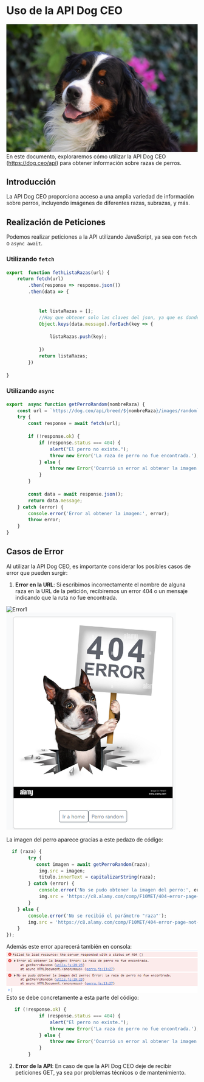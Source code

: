 


# Uso de la API Dog CEO

![imagenFondo](\img\imagenFondo.jpg)
En este documento, exploraremos cómo utilizar la API Dog CEO (<https://dog.ceo/api>) para obtener información sobre razas de perros.

## Introducción

La API Dog CEO proporciona acceso a una amplia variedad de información sobre perros, incluyendo imágenes de diferentes razas, subrazas, y más.

## Realización de Peticiones

Podemos realizar peticiones a la API utilizando JavaScript, ya sea con `fetch` o `async await`.

### Utilizando `fetch`

```javascript
export  function fethListaRazas(url) {
    return fetch(url)
        .then(response => response.json())
        .then(data => {

    
            let listaRazas = [];
            //Hay que obtener solo las claves del json, ya que es donde se encuentra el nombre de las razas
            Object.keys(data.message).forEach(key => {
    
                listaRazas.push(key);
    
            })
            return listaRazas;
        })
       
}
```

### Utilizando `async`

```javascript
export  async function getPerroRandom(nombreRaza) {
    const url = `https://dog.ceo/api/breed/${nombreRaza}/images/random`;
    try {
        const response = await fetch(url);

        if (!response.ok) {
            if (response.status === 404) {
                alert("El perro no existe.");
                throw new Error('La raza de perro no fue encontrada.');
            } else {
                throw new Error('Ocurrió un error al obtener la imagen.');
            }
        }

        const data = await response.json();
        return data.message;
    } catch (error) {
        console.error('Error al obtener la imagen:', error);
        throw error;
    }
}
```

## Casos de Error

Al utilizar la API Dog CEO, es importante considerar los posibles casos de error que pueden surgir:

1. **Error en la URL**: Si escribimos incorrectamente el nombre de alguna raza en la URL de la petición, recibiremos un error 404 o un mensaje indicando que la ruta no fue encontrada.

![Error1](trabajoInterfacesII\img\error1.png)
![Error1(2)](.\img\ejError1.png)

La imagen del perro aparece gracias a este pedazo de código:

```javascript
  if (raza) { 
        try {
           const imagen = await getPerroRandom(raza);
            img.src = imagen;
            titulo.innerText = capitalizarString(raza);
        } catch (error) {
            console.error('No se pudo obtener la imagen del perro:', error);
            img.src = 'https://c8.alamy.com/comp/F10MET/404-error-page-not-found-concept-and-a-broken-or-dead-link-symbol-F10MET.jpg';
        }
    } else {
        console.error('No se recibió el parámetro "raza"');
        img.src = 'https://c8.alamy.com/comp/F10MET/404-error-page-not-found-concept-and-a-broken-or-dead-link-symbol-F10MET.jpg';
    }
});
```

Además este error aparecerá también en consola:
![ErroConsola](\img\errorConsola.png)
Esto se debe concretamente a esta parte del código:

```javascript
   if (!response.ok) {
            if (response.status === 404) {
                alert("El perro no existe.");
                throw new Error('La raza de perro no fue encontrada.');
            } else {
                throw new Error('Ocurrió un error al obtener la imagen.');
            }
        }
```

2. **Error de la API**: En caso de que la API Dog CEO deje de recibir peticiones GET, ya sea por problemas técnicos o de mantenimiento.
